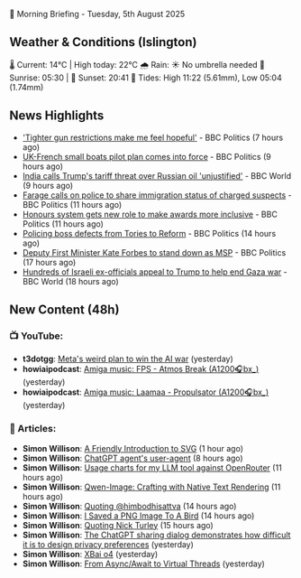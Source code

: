 🌅 Morning Briefing - Tuesday, 5th August 2025

## Weather & Conditions (Islington)

🌡️ Current: 14°C | High today: 22°C
🌧️ Rain: ☀️ No umbrella needed
🌅 Sunrise: 05:30 | 🌇 Sunset: 20:41
🌊 Tides: High 11:22 (5.61mm), Low 05:04 (1.74mm)

## News Highlights

- ['Tighter gun restrictions make me feel hopeful'](https://www.bbc.com/news/articles/c3ez4x4zekko?at_medium=RSS&at_campaign=rss) - BBC Politics (7 hours ago)
- [UK-French small boats pilot plan comes into force](https://www.bbc.com/news/articles/cewykzegy4qo?at_medium=RSS&at_campaign=rss) - BBC Politics (9 hours ago)
- [India calls Trump's tariff threat over Russian oil 'unjustified'](https://www.bbc.com/news/articles/cly647wx9l3o?at_medium=RSS&at_campaign=rss) - BBC World (9 hours ago)
- [Farage calls on police to share immigration status of charged suspects](https://www.bbc.com/news/articles/c860py73pglo?at_medium=RSS&at_campaign=rss) - BBC Politics (11 hours ago)
- [Honours system gets new role to make awards more inclusive](https://www.bbc.com/news/articles/cj6y70rk37zo?at_medium=RSS&at_campaign=rss) - BBC Politics (11 hours ago)
- [Policing boss defects from Tories to Reform](https://www.bbc.com/news/articles/c23p4ev0x4po?at_medium=RSS&at_campaign=rss) - BBC Politics (14 hours ago)
- [Deputy First Minister Kate Forbes to stand down as MSP](https://www.bbc.com/news/articles/c70xejr8drro?at_medium=RSS&at_campaign=rss) - BBC Politics (17 hours ago)
- [Hundreds of Israeli ex-officials appeal to Trump to help end Gaza war](https://www.bbc.com/news/articles/crkznje8nz8o?at_medium=RSS&at_campaign=rss) - BBC World (18 hours ago)

## New Content (48h)
### 📺 YouTube:

- **t3dotgg**: [Meta's weird plan to win the AI war](https://www.youtube.com/watch?v=-8lYnuqpUr4) (yesterday)
- **howiaipodcast**: [Amiga music: FPS - Atmos Break (A1200🎧bx_)](https://www.youtube.com/watch?v=7Uf1uQMHxZM) (yesterday)
- **howiaipodcast**: [Amiga music: Laamaa - Propulsator (A1200🎧bx_)](https://www.youtube.com/watch?v=uzo_bdBkivI) (yesterday)

### 📝 Articles:

- **Simon Willison**: [A Friendly Introduction to SVG](https://simonwillison.net/2025/Aug/5/a-friendly-introduction-to-svg/#atom-everything) (1 hour ago)
- **Simon Willison**: [ChatGPT agent's user-agent](https://simonwillison.net/2025/Aug/4/chatgpt-agents-user-agent/#atom-everything) (8 hours ago)
- **Simon Willison**: [Usage charts for my LLM tool against OpenRouter](https://simonwillison.net/2025/Aug/4/llm-openrouter-usage/#atom-everything) (11 hours ago)
- **Simon Willison**: [Qwen-Image: Crafting with Native Text Rendering](https://simonwillison.net/2025/Aug/4/qwen-image/#atom-everything) (11 hours ago)
- **Simon Willison**: [Quoting @himbodhisattva](https://simonwillison.net/2025/Aug/4/himbodhisattva/#atom-everything) (14 hours ago)
- **Simon Willison**: [I Saved a PNG Image To A Bird](https://simonwillison.net/2025/Aug/4/i-saved-a-png-image-to-a-bird/#atom-everything) (14 hours ago)
- **Simon Willison**: [Quoting Nick Turley](https://simonwillison.net/2025/Aug/4/nick-turley/#atom-everything) (15 hours ago)
- **Simon Willison**: [The ChatGPT sharing dialog demonstrates how difficult it is to design privacy preferences](https://simonwillison.net/2025/Aug/3/privacy-design/#atom-everything) (yesterday)
- **Simon Willison**: [XBai o4](https://simonwillison.net/2025/Aug/3/xbai-o4/#atom-everything) (yesterday)
- **Simon Willison**: [From Async/Await to Virtual Threads](https://simonwillison.net/2025/Aug/3/virtual-threads/#atom-everything) (yesterday)
